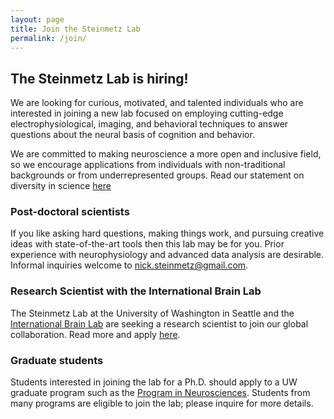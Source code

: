 ```yaml
---
layout: page
title: Join the Steinmetz Lab
permalink: /join/
---
```


<h2>The Steinmetz Lab is hiring!</h2>

We are looking for curious, motivated, and talented individuals who are interested in joining a new lab focused on employing cutting-edge electrophysiological, imaging, and behavioral techniques to answer questions about the neural basis of cognition and behavior.

<p> We are committed to making neuroscience a more open and inclusive field, so we encourage applications from individuals with non-traditional backgrounds or from underrepresented groups. Read our statement on diversity in science <a href="/dei/">here</a></p>

<p><h3>Post-doctoral scientists</h3>

If you like asking hard questions, making things work, and pursuing creative ideas with state-of-the-art tools then this lab may be for you. Prior experience with neurophysiology and advanced data analysis are desirable. Informal inquiries welcome to nick.steinmetz@gmail.com. 

<p><h3>Research Scientist with the International Brain Lab</h3>

The Steinmetz Lab at the University of Washington in Seattle and the <a href="https://www.internationalbrainlab.com/">International Brain Lab</a> are seeking a research scientist to join our global collaboration. Read more and apply <a href="/ibl_scientist/">here</a>. 

<!--<p><h3>Research technician / laboratory manager</h3>

We are looking for a bright, conscientious individual to work as a technician and laboratory manager. Responsibilities will include mouse handling and training, colony management, histological preparations, viral injections, and other laboratory tasks. Ability to build and troubleshoot hardware and software systems is highly desirable. There will be opportunities to use or develop skills in advanced experimental procedures such as brain clearing, electrophysiology, and/or imaging as well as in data science and analysis, according to ability and interest. We would ideally like someone able to make a two year commitment and able to start in late 2020. Please apply <a href="https://uwhires.admin.washington.edu/ENG/Candidates/default.cfm?szCategory=jobprofile&szOrderID=183661">here</a> if you're just getting started in this field, or <a href="https://uwhires.admin.washington.edu/ENG/Candidates/default.cfm?szCategory=jobprofile&szOrderID=183664">here</a> if you have more experience and skills, as described in the post. -->

<!-- <p><h3>Research technician</h3>

We are looking for a technician at the undergraduate or post-baccalaureate level. Responsibilities will include mouse handling and training, histological preparations, viral injections, and other laboratory tasks. There will be opportunities to use or develop skills in advanced experimental procedures such as brain clearing, electrophysiology, and/or imaging as well as in data science and analysis, according to ability and interest. Please send a CV and a short statement of your interests and goals to nick.steinmetz@gmail.com. We would ideally like someone able to commit at least 8 hours per week. -->

<p><h3>Graduate students</h3>

Students interested in joining the lab for a Ph.D. should apply to a UW graduate program such as the <a href="http://depts.washington.edu/neurogrd/">Program in Neurosciences</a>. Students from many programs are eligible to join the lab; please inquire for more details.
